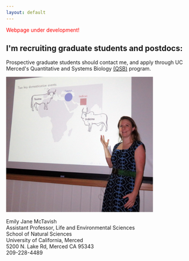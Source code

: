 ```yaml
---
layout: default
---
```

<span style="color:red;">Webpage under development!</span>

## I'm recruiting graduate students and postdocs:
Prospective graduate students should contact me, and apply through UC Merced's
Quantitative and Systems Biology
<a href="http://qsb.ucmerced.edu/">(QSB)</a>
program.




<img src="/assets/teaching.jpg" alt="Drawing" style="width: 400px;"/>

Emily Jane McTavish  
Assistant Professor, Life and Environmental Sciences  
School of Natural Sciences  
University of California, Merced  
5200 N. Lake Rd, Merced CA 95343  
209-228-4489 
